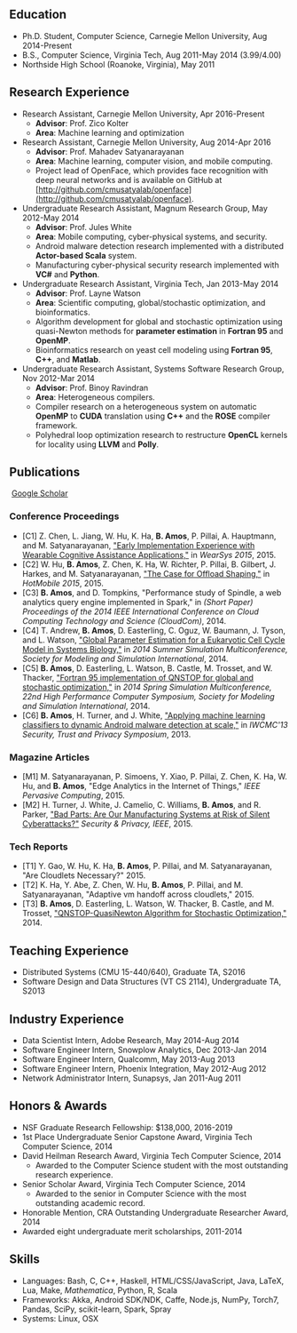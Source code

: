 ## Education
+ Ph.D. Student, Computer Science,
  Carnegie Mellon University,
  Aug 2014-Present
+ B.S., Computer Science,
  Virginia Tech,
  Aug 2011-May 2014
    (3.99/4.00)
+   Northside High School (Roanoke, Virginia),
  May 2011


## Research Experience
+ Research Assistant, Carnegie Mellon University, Apr 2016-Present
    + **Advisor**: Prof. Zico Kolter
    + **Area**: Machine learning and optimization
+ Research Assistant, Carnegie Mellon University, Aug 2014-Apr 2016
    + **Advisor**: Prof. Mahadev Satyanarayanan
    + **Area**: Machine learning, computer vision, and mobile computing.
    + Project lead of OpenFace, which provides face recognition with deep neural networks and is available on GitHub at [http://github.com/cmusatyalab/openface](http://github.com/cmusatyalab/openface).
+ Undergraduate Research Assistant, Magnum Research Group, May 2012-May 2014
    + **Advisor**: Prof. Jules White
    + **Area**: Mobile computing, cyber-physical systems, and security.
    + Android malware detection research implemented with a distributed **Actor-based Scala** system.
    + Manufacturing cyber-physical security research implemented with **VC\#** and **Python**.
+ Undergraduate Research Assistant, Virginia Tech, Jan 2013-May 2014
    + **Advisor**: Prof. Layne Watson
    + **Area**: Scientific computing, global/stochastic optimization, and bioinformatics.
    + Algorithm development for global and stochastic optimization using quasi-Newton methods for **parameter estimation** in **Fortran 95** and **OpenMP**.
    + Bioinformatics research on yeast cell modeling using **Fortran 95**, **C++**, and **Matlab**.
+ Undergraduate Research Assistant, Systems Software Research Group, Nov 2012-Mar 2014
    + **Advisor**: Prof. Binoy Ravindran
    + **Area**: Heterogeneous compilers.
    + Compiler research on a heterogeneous system on automatic **OpenMP** to **CUDA** translation using **C++** and the **ROSE** compiler framework.
    + Polyhedral loop optimization research to restructure **OpenCL** kernels for locality using **LLVM** and **Polly**.


## Publications

<a href="https://scholar.google.com/citations?user=CZwrwHAAAAAJ" class="btn btn-primary" style="padding: 0.3em;">
  <i class="ai ai-google-scholar"></i> Google Scholar
</a>


### Conference Proceedings
+ [C1] Z. Chen, L. Jiang, W. Hu, K. Ha, **B. Amos**, P. Pillai, A. Hauptmann, and M. Satyanarayanan, <a href='http://www.cs.cmu.edu/~satya/docdir/chen-wearsys2015.pdf'>"Early Implementation Experience with Wearable Cognitive Assistance Applications,"</a> in <em>WearSys 2015</em>, 2015.
+ [C2] W. Hu, **B. Amos**, Z. Chen, K. Ha, W. Richter, P. Pillai, B. Gilbert, J. Harkes, and M. Satyanarayanan, <a href='http://www.cs.cmu.edu/~satya/docdir/hu-hotmobile2015.pdf'>"The Case for Offload Shaping,"</a> in <em>HotMobile 2015</em>, 2015.
+ [C3] **B. Amos**, and D. Tompkins, "Performance study of Spindle, a web analytics query engine
implemented in Spark," in <em>(Short Paper) Proceedings of the 2014 IEEE International Conference on Cloud Computing Technology and Science (CloudCom)</em>, 2014.
+ [C4] T. Andrew, **B. Amos**, D. Easterling, C. Oguz, W. Baumann, J. Tyson, and L. Watson, <a href='http://dl.acm.org/citation.cfm?id=2685662'>"Global Parameter Estimation for a Eukaryotic Cell Cycle Model
in Systems Biology,"</a> in <em>2014 Summer Simulation Multiconference, Society for Modeling and Simulation International</em>, 2014.
+ [C5] **B. Amos**, D. Easterling, L. Watson, B. Castle, M. Trosset, and W. Thacker, <a href='http://dl.acm.org/citation.cfm?id=2663525'>"Fortran 95 implementation of QNSTOP for global and
stochastic optimization,"</a> in <em>2014 Spring Simulation Multiconference, 22nd High Performance Computer Symposium, Society for Modeling and Simulation International</em>, 2014.
+ [C6] **B. Amos**, H. Turner, and J. White, <a href='http://bamos.github.io/data/papers/amos-iwcmc2013.pdf'>"Applying machine learning classifiers to dynamic Android
malware detection at scale,"</a> in <em>IWCMC'13 Security, Trust and Privacy Symposium</em>, 2013.


### Magazine Articles
+ [M1] M. Satyanarayanan, P. Simoens, Y. Xiao, P. Pillai, Z. Chen, K. Ha, W. Hu, and **B. Amos**, "Edge Analytics in the Internet of Things," <em>IEEE Pervasive Computing</em>, 2015.
+ [M2] H. Turner, J. White, J. Camelio, C. Williams, **B. Amos**, and R. Parker, <a href='http://ieeexplore.ieee.org/xpl/articleDetails.jsp?arnumber=7118094'>"Bad Parts: Are Our Manufacturing Systems at Risk of Silent Cyberattacks?"</a> <em>Security & Privacy, IEEE</em>, 2015.


### Tech Reports
+ [T1] Y. Gao, W. Hu, K. Ha, **B. Amos**, P. Pillai, and M. Satyanarayanan, "Are Cloudlets Necessary?" 2015.
+ [T2] K. Ha, Y. Abe, Z. Chen, W. Hu, **B. Amos**, P. Pillai, and M. Satyanarayanan, "Adaptive vm handoff across cloudlets," 2015.
+ [T3] **B. Amos**, D. Easterling, L. Watson, W. Thacker, B. Castle, and M. Trosset, <a href='https://vtechworks.lib.vt.edu/bitstream/handle/10919/49672/qnTOMS14.pdf'>"QNSTOP-QuasiNewton Algorithm for Stochastic Optimization,"</a> 2014.


## Teaching Experience
+ Distributed Systems (CMU 15-440/640), Graduate TA,
  S2016
+ Software Design and Data Structures (VT CS 2114), Undergraduate TA,
  S2013


## Industry Experience
+ Data Scientist Intern, Adobe Research, May 2014-Aug 2014
+ Software Engineer Intern, Snowplow Analytics, Dec 2013-Jan 2014
+ Software Engineer Intern, Qualcomm, May 2013-Aug 2013
+ Software Engineer Intern, Phoenix Integration, May 2012-Aug 2012
+ Network Administrator Intern, Sunapsys, Jan 2011-Aug 2011


## Honors & Awards
+ NSF Graduate Research Fellowship: \$138,000, 2016-2019
+ 1st Place Undergraduate Senior Capstone Award, Virginia Tech Computer Science, 2014
+ David Heilman Research Award, Virginia Tech Computer Science, 2014
  + Awarded to the Computer Science student with the most outstanding research experience.
+ Senior Scholar Award, Virginia Tech Computer Science, 2014
  + Awarded to the senior in Computer Science with the most outstanding academic record.
+ Honorable Mention, CRA Outstanding Undergraduate Researcher Award, 2014
+ Awarded eight undergraduate merit scholarships, 2011-2014


## Skills
+ Languages: Bash, C, C++, Haskell, HTML/CSS/JavaScript, Java, LaTeX, Lua, Make, *Mathematica*, Python, R, Scala
+ Frameworks: Akka, Android SDK/NDK, Caffe, Node.js, NumPy, Torch7, Pandas, SciPy, scikit-learn, Spark, Spray
+ Systems: Linux, OSX
